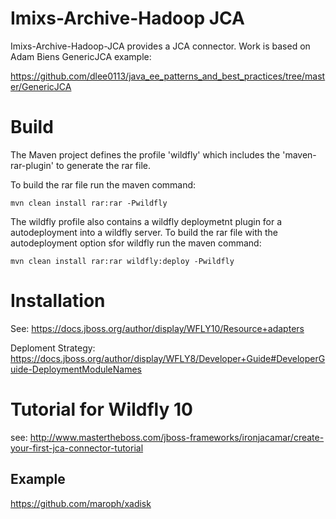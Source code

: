 # Imixs-Archive-Hadoop JCA 

Imixs-Archive-Hadoop-JCA provides a JCA connector.
Work is based on Adam Biens GenericJCA example:

https://github.com/dlee0113/java_ee_patterns_and_best_practices/tree/master/GenericJCA


# Build

The Maven project defines the profile 'wildfly' which includes the 'maven-rar-plugin' to generate the rar file. 

To build the rar file run the maven command:

	mvn clean install rar:rar -Pwildfly

The wildfly profile also contains a wildfly deploymetnt plugin for a autodeployment into a wildfly server. 
To build the rar file with the autodeployment option sfor wildfly run the maven command:

	mvn clean install rar:rar wildfly:deploy -Pwildfly


# Installation

See: https://docs.jboss.org/author/display/WFLY10/Resource+adapters


Deploment Strategy: https://docs.jboss.org/author/display/WFLY8/Developer+Guide#DeveloperGuide-DeploymentModuleNames



# Tutorial for Wildfly 10

see: http://www.mastertheboss.com/jboss-frameworks/ironjacamar/create-your-first-jca-connector-tutorial


## Example 

https://github.com/maroph/xadisk
